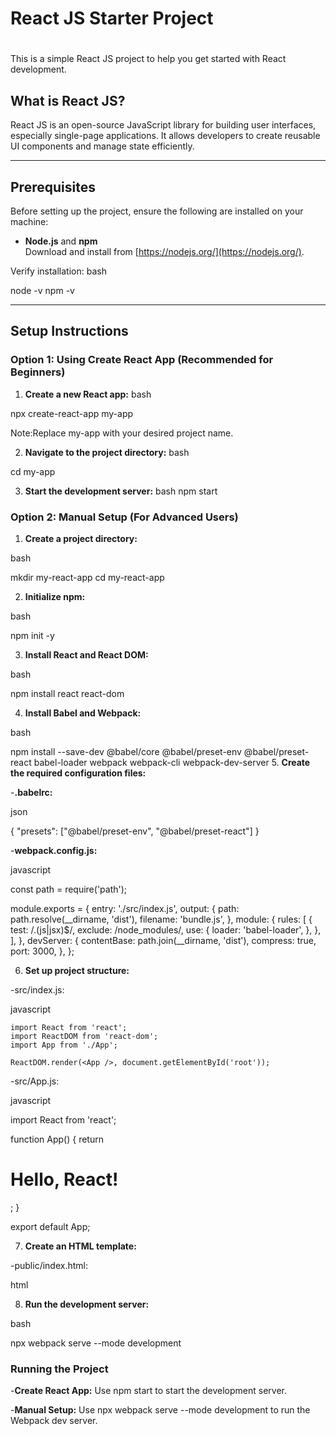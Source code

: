 # React JS Starter Project<h1>

This is a simple React JS project to help you get started with React development.

## What is React JS?
React JS is an open-source JavaScript library for building user interfaces, especially single-page applications. It allows developers to create reusable UI components and manage state efficiently.

______________________________________________________________________________________________________________________

## Prerequisites
Before setting up the project, ensure the following are installed on your machine:
- **Node.js** and **npm**  
  Download and install from [https://nodejs.org/](https://nodejs.org/).

Verify installation:
  bash

  node -v
  npm -v
 ______________________________________________________________________________________________________________________

## Setup Instructions

### Option 1: Using Create React App (Recommended for Beginners)

1. **Create a new React app:**
  bash

  npx create-react-app my-app

Note:Replace my-app with your desired project name.

2. **Navigate to the project directory:**
  bash

  cd my-app

3. **Start the development server:**
  bash
  npm start

### Option 2: Manual Setup (For Advanced Users)

1. **Create a project directory:**

  bash

  mkdir my-react-app
  cd my-react-app
  
2. **Initialize npm:**

  bash

  npm init -y

3. **Install React and React DOM:**

  bash

  npm install react react-dom

4. **Install Babel and Webpack:**

  bash

  npm install --save-dev @babel/core @babel/preset-env @babel/preset-react babel-loader webpack webpack-cli webpack-dev-server
5. **Create the required configuration files:**

-**.babelrc:**

  json


  {
    "presets": ["@babel/preset-env", "@babel/preset-react"]
  }

-**webpack.config.js:**

  javascript

  const path = require('path');

  module.exports = {
    entry: './src/index.js',
    output: {
      path: path.resolve(__dirname, 'dist'),
    filename: 'bundle.js',
    },
    module: {
      rules: [
        {
          test: /\.(js|jsx)$/,
          exclude: /node_modules/,
          use: {
            loader: 'babel-loader',
          },
        },
      ],
    },
   devServer: {
      contentBase: path.join(__dirname, 'dist'),
      compress: true,
      port: 3000,
    },
  };

6. **Set up project structure:**

-src/index.js:

  javascript

    import React from 'react';
    import ReactDOM from 'react-dom';
    import App from './App';

    ReactDOM.render(<App />, document.getElementById('root'));

-src/App.js:

  javascript
  
  import React from 'react';

  function App() {
    return <h1>Hello, React!</h1>;
  }

  export default App;

7. **Create an HTML template:**

-public/index.html:

html

  <!DOCTYPE html>
  <html lang="en">
  <head>
    <meta charset="UTF-8">
    <meta name="viewport" content="width=device-width, initial-scale=1.0">
    <title>React App</title>
  </head>
  <body>
    <div id="root"></div>
    <script src="../dist/bundle.js"></script>
  </body>
  </html>

8. **Run the development server:**

  bash

  npx webpack serve --mode development

### Running the Project

-**Create React App:**
Use npm start to start the development server.

-**Manual Setup:**
Use npx webpack serve --mode development to run the Webpack dev server.